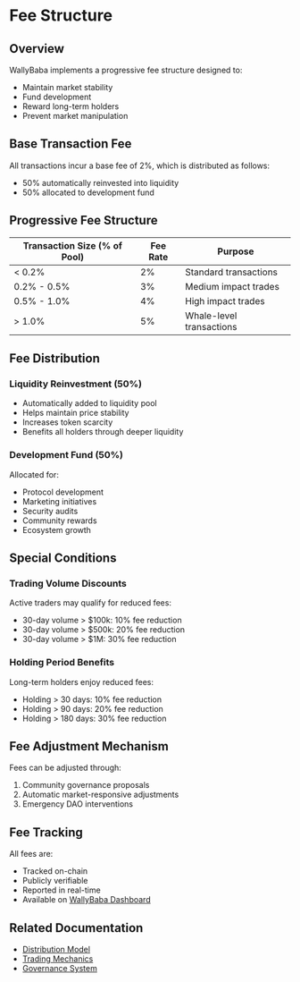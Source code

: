 # Fee Structure

## Overview

WallyBaba implements a progressive fee structure designed to:
- Maintain market stability
- Fund development
- Reward long-term holders
- Prevent market manipulation

## Base Transaction Fee

All transactions incur a base fee of 2%, which is distributed as follows:
- 50% automatically reinvested into liquidity
- 50% allocated to development fund

## Progressive Fee Structure

| Transaction Size (% of Pool) | Fee Rate | Purpose |
|----------------------------|-----------|----------|
| < 0.2%                     | 2%        | Standard transactions |
| 0.2% - 0.5%               | 3%        | Medium impact trades |
| 0.5% - 1.0%               | 4%        | High impact trades |
| > 1.0%                    | 5%        | Whale-level transactions |

## Fee Distribution

### Liquidity Reinvestment (50%)
- Automatically added to liquidity pool
- Helps maintain price stability
- Increases token scarcity
- Benefits all holders through deeper liquidity

### Development Fund (50%)
Allocated for:
- Protocol development
- Marketing initiatives
- Security audits
- Community rewards
- Ecosystem growth

## Special Conditions

### Trading Volume Discounts
Active traders may qualify for reduced fees:
- 30-day volume > $100k: 10% fee reduction
- 30-day volume > $500k: 20% fee reduction
- 30-day volume > $1M: 30% fee reduction

### Holding Period Benefits
Long-term holders enjoy reduced fees:
- Holding > 30 days: 10% fee reduction
- Holding > 90 days: 20% fee reduction
- Holding > 180 days: 30% fee reduction

## Fee Adjustment Mechanism

Fees can be adjusted through:
1. Community governance proposals
2. Automatic market-responsive adjustments
3. Emergency DAO interventions

## Fee Tracking

All fees are:
- Tracked on-chain
- Publicly verifiable
- Reported in real-time
- Available on [WallyBaba Dashboard](https://wallybaba.io/dashboard)

## Related Documentation
- [Distribution Model](distribution.md)
- [Trading Mechanics](trading.md)
- [Governance System](../governance/voting.md) 